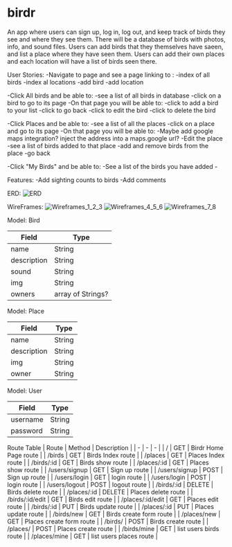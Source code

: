 # birdr
An app where users can sign up, log in, log out, and keep track of birds they see and where they see them. There will be a database of birds with photos, info, and sound files. Users can add birds that they themselves have saeen, and list a place where they have seen them. Users can add their own places and each location will have a list of birds seen there. 

User Stories:
 -Navigate to page and see a page linking to :
    -index of all birds
    -index al locations
    -add bird
    -add location

-Click All birds and be able to:
    -see a list of all birds in database
    -click on a bird to go to its page
    -On that page you will be able to:
        -click to add a bird to your list
        -click to go back
        -click to edit the bird
        -click to delete the bird

-Click Places and be able to:
    -see a list of all the places
    -click on a place and go to its page
    -On that page you will be able to:
        -Maybe add google maps integration? inject the address into a maps.google url?
        -Edit the place
        -see a list of birds added to that place
        -add and remove birds from the place
        -go back 

-Click "My Birds" and be able to:
    -See a list of the birds you have added
    -


Features:
-Add sighting counts to birds
-Add comments

ERD:
![ERD](resources/IMG_1343.jpg)

WireFrames:
![Wireframes_1_2_3](resources/IMG_1346.jpg)
![Wireframes_4_5_6](resources/IMG_1345.jpg)
![Wireframes_7_8](resources/IMG_1344.jpg)

Model: Bird

Field| Type 
--- | --- 
name | String 
description |String
sound | String
img | String
owners | array of Strings?

Model: Place

Field| Type 
--- | --- 
name | String 
description |String
img | String
owner | String


Model: User

Field| Type 
--- | --- 
username | String 
password |String


Route Table
| Route | Method | Description |
| - | - | - |
| / | GET | Birdr Home Page route |
| /birds | GET | Birds Index route |
| /places | GET | Places Index route |
| /birds/:id | GET | Birds show route |
| /places/:id | GET | Places show route |
| /users/signup | GET | Sign up route |
| /users/signup | POST | Sign up route |
| /users/login | GET | login route |
| /users/login | POST | login route |
| /users/logout | POST | logout route |
| /birds/:id | DELETE | Birds delete route |
| /places/:id | DELETE | Places delete route |
| /birds/:id/edit | GET | Birds edit route |
| /places/:id/edit | GET | Places edit route |
| /birds/:id | PUT | Birds update route |
| /places/:id | PUT | Places update route |
| /birds/new | GET | Birds create form route |
| /places/new | GET | Places create form route |
| /birds/ | POST | Birds create route |
| /places/ | POST | Places create route |
| /birds/mine | GET | list users birds route |
| /places/mine | GET | list users places route |